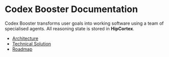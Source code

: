 # Codex Booster Documentation

Codex Booster transforms user goals into working software using a team of
specialised agents.  All reasoning state is stored in **HipCortex**.

- [Architecture](architecture.md)
- [Technical Solution](solution.md)
- [Roadmap](roadmap.md)

